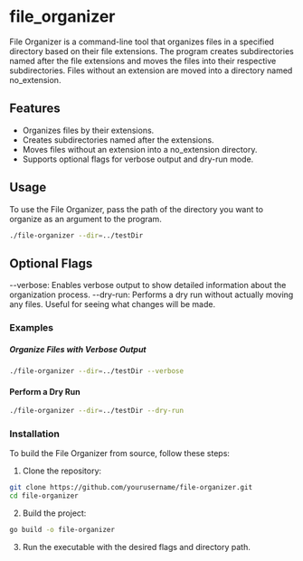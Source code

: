 # file_organizer

File Organizer is a command-line tool that organizes files in a specified directory based on their file extensions. The program creates subdirectories named after the file extensions and moves the files into their respective subdirectories. Files without an extension are moved into a directory named no_extension.

## Features

- Organizes files by their extensions.
- Creates subdirectories named after the extensions.
- Moves files without an extension into a no_extension directory.
- Supports optional flags for verbose output and dry-run mode.

## Usage

To use the File Organizer, pass the path of the directory you want to organize as an argument to the program.

```sh
./file-organizer --dir=../testDir
```

## Optional Flags

--verbose: Enables verbose output to show detailed information about the organization process.
--dry-run: Performs a dry run without actually moving any files. Useful for seeing what changes will be made.

### Examples

##### Organize Files with Verbose Output

```sh
./file-organizer --dir=../testDir --verbose
```

#### Perform a Dry Run

```sh
./file-organizer --dir=../testDir --dry-run
```

### Installation

To build the File Organizer from source, follow these steps:

1. Clone the repository:

```sh
git clone https://github.com/yourusername/file-organizer.git
cd file-organizer
```

2. Build the project:

```sh
go build -o file-organizer
```

3. Run the executable with the desired flags and directory path.
